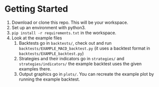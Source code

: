 # Getting Started

1. Download or clone this repo. This will be your workspace.
2. Set up an environment with python3.
3. `pip install -r requirements.txt` in the workspace.
4. Look at the example files
    1. Backtests go in `backtests/`, check out and run `backtests/EXAMPLE_MACD_backtest.py` (it uses a backtest format in `backtests/EXAMPLE_backtest.py`)
    2. Strategies and their indicators go in `strategies/` and `strategies/indicators/` the example backtest uses the given examples there.
    3. Output graphics go in `plots/`. You can recreate the example plot by running the example backtest.

